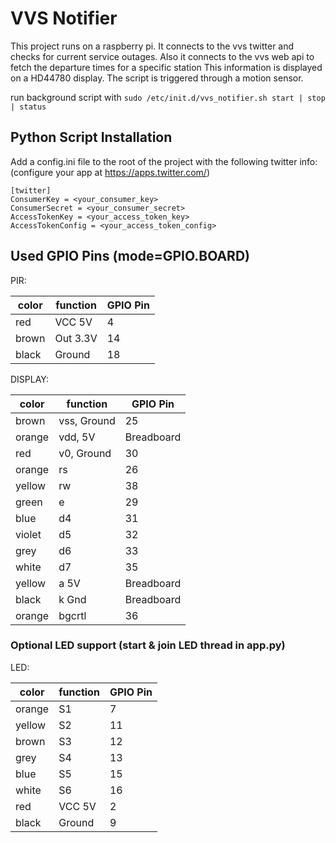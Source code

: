 # VVS Notifier

This project runs on a raspberry pi.
It connects to the vvs twitter and checks for current service outages.
Also it connects to the vvs web api to fetch the departure times for a specific station
This information is displayed on a HD44780 display.
The script is triggered through a motion sensor.

run background script with `sudo /etc/init.d/vvs_notifier.sh start | stop | status`

## Python Script Installation
Add a config.ini file to the root of the project with the following twitter info: (configure your app at https://apps.twitter.com/)
```
[twitter]
ConsumerKey = <your_consumer_key>
ConsumerSecret = <your_consumer_secret>
AccessTokenKey = <your_access_token_key>
AccessTokenConfig = <your_access_token_config>
```
## Used GPIO Pins (mode=GPIO.BOARD)

PIR:

color | function | GPIO Pin
--- | --- | ---
red   |  VCC 5V   |   4
brown |  Out 3.3V |   14
black |  Ground   |   18


DISPLAY:

color | function | GPIO Pin
--- | --- | ---
brown | vss, Ground | 25
orange | vdd, 5V | Breadboard
red | v0, Ground | 30
orange | rs | 26
yellow | rw | 38
green | e | 29
blue | d4 | 31
violet | d5 | 32
grey | d6 | 33
white | d7 | 35
yellow | a 5V | Breadboard
black | k Gnd | Breadboard
orange | bgcrtl | 36

### Optional LED support (start & join LED thread in app.py)
LED:

color | function | GPIO Pin
--- | --- | ---
orange  |S1         | 7
yellow  |S2         | 11
brown   |S3         | 12
grey    |S4         | 13
blue    |S5         | 15
white   |S6         | 16
red     |VCC 5V     | 2
black   |Ground     | 9
